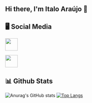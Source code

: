 ## Hi there, I'm Italo Araújo :wave:	


## :desktop_computer: Social Media 	
[<img src="https://img.icons8.com/ios-filled/50/000000/linkedin-circled--v1.png" width="40"/>](https://www.linkedin.com/in/%C3%ADtalo-ara%C3%BAjo-652007177/)

[<img src="https://img.icons8.com/ios-filled/50/000000/twitter-circled--v2.png" width="40"/>](https://twitter.com/ItaloAraujo1997)


## :bar_chart:	 Github Stats
![Anurag's GitHub stats](https://github-readme-stats.vercel.app/api?username=ItaloAraujoo&show_icons=true&theme=radical)
[![Top Langs](https://github-readme-stats.vercel.app/api/top-langs/?username=ItaloAraujoo&show_icons=true&theme=radical)](https://github.com/ItaloAraujoo/github-readme-stats)


